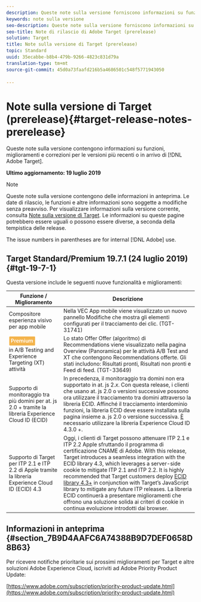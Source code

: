 ```yaml
---
description: Queste note sulla versione forniscono informazioni su funzioni, miglioramenti e correzioni per i prossimi o imminenti [! DNL Adobe Target].
keywords: note sulla versione
seo-description: Queste note sulla versione forniscono informazioni su funzioni, miglioramenti e correzioni per i prossimi o imminenti [! DNL Adobe Target].
seo-title: Note di rilascio di Adobe Target (prerelease)
solution: Target
title: Note sulla versione di Target (prerelease)
topic: Standard
uuid: 35ecabbe-b8b4-479b-9266-4823c831d79a
translation-type: tm+mt
source-git-commit: 45d0a73faafd216b5a4686501c548f5771943050

---
```



# Note sulla versione di Target (prerelease){#target-release-notes-prerelease}

Queste note sulla versione contengono informazioni su funzioni, miglioramenti e correzioni per le versioni più recenti o in arrivo di [!DNL Adobe Target].

**Ultimo aggiornamento: 19 luglio 2019**

>[!NOTE]
>
>Queste note sulla versione contengono delle informazioni in anteprima. Le date di rilascio, le funzioni e altre informazioni sono soggette a modifiche senza preavviso. Per visualizzare informazioni sulla versione corrente, consulta [Note sulla versione di Target](release-notes.md). Le informazioni su queste pagine potrebbero essere uguali o possono essere diverse, a seconda della tempistica delle release.
>
>The issue numbers in parentheses are for internal [!DNL Adobe] use.

## Target Standard/Premium 19.7.1 (24 luglio 2019) {#tgt-19-7-1}

Questa versione include le seguenti nuove funzionalità e miglioramenti:

| Funzione / Miglioramento | Descrizione |
| --- | --- |
| Compositore esperienza visivo per app mobile | Nella VEC App mobile viene visualizzato un nuovo pannello Modifiche che mostra gli elementi configurati per il tracciamento dei clic. (TGT-31741) |
| ![Premium badgerecommendations](/help/assets/premium.png)<br>in A/B Testing and Experience Targeting (XT) attività | Lo stato Offer Offer (algoritmo) di Recommendations viene visualizzato nella pagina Overview (Panoramica) per le attività A/B Test and XT che contengono Recommendations offerte. Gli stati includono: Risultati pronti, Risultati non pronti e Feed di feed. (TGT-33649) |
| Supporto di monitoraggio tra più domini per at. js 2.0 + tramite la libreria Experience Cloud ID (ECID) | In precedenza, il monitoraggio tra domini non era supportato in at. js 2.*x*. Con questa release, i clienti che usano at. js 2.0 o versioni successive possono ora utilizzare il tracciamento tra domini attraverso la libreria ECID. Affinché il tracciamento interdominio funzioni, la libreria ECID deve essere installata sulla pagina insieme a. js 2.0 o versione successiva. [È](https://marketing.adobe.com/resources/help/en_US/mcvid/mcvid-release-notes.html) necessario utilizzare la libreria Experience Cloud ID 4.3.0 +. |
| Supporto di Target per ITP 2.1 e ITP 2.2 di Apple tramite la libreria Experience Cloud ID (ECID) 4.3 | Oggi, i clienti di Target possono attenuare ITP 2.1 e ITP 2.2 Apple sfruttando il programma di certificazione CNAME di Adobe. With this release, Target introduces a seamless integration with the ECID library 4.3, which leverages a server-side cookie to mitigate ITP 2.1 and ITP 2.2. It is highly recommended that Target customers deploy [ECID library 4.3+](https://marketing.adobe.com/resources/help/en_US/mcvid/mcvid-release-notes.html) in conjunction with Target’s JavaScript library to mitigate any future ITP releases. La libreria ECID continuerà a presentare miglioramenti che offrono una soluzione solida ai criteri di cookie in continua evoluzione introdotti dai browser. |

## Informazioni in anteprima {#section_7B9D4AAFC6A74388B9D7DEF0658D8B63}

Per ricevere notifiche prioritarie sui prossimi miglioramenti per Target e altre soluzioni Adobe Experience Cloud, iscriviti ad Adobe Priority Product Update:

[https://www.adobe.com/subscription/priority-product-update.html](https://www.adobe.com/subscription/priority-product-update.html)
